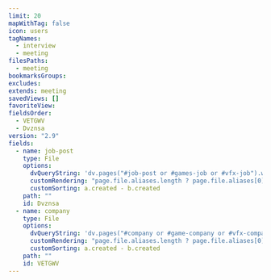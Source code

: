 ```yaml
---
limit: 20
mapWithTag: false
icon: users
tagNames:
  - interview
  - meeting
filesPaths:
  - meeting
bookmarksGroups: 
excludes: 
extends: meeting
savedViews: []
favoriteView: 
fieldsOrder:
  - VETGWV
  - Dvznsa
version: "2.9"
fields:
  - name: job-post
    type: File
    options:
      dvQueryString: 'dv.pages("#job-post or #games-job or #vfx-job").where(p => ["_templates", "_mm"].every(path => !p.file.path.includes(path)))'
      customRendering: "page.file.aliases.length ? page.file.aliases[0] : page.file.name"
      customSorting: a.created - b.created
    path: ""
    id: Dvznsa
  - name: company
    type: File
    options:
      dvQueryString: 'dv.pages("#company or #game-company or #vfx-company").where(p => ["_templates", "_mm"].every(path => !p.file.path.includes(path)))'
      customRendering: "page.file.aliases.length ? page.file.aliases[0] : page.file.name"
      customSorting: a.created - b.created
    path: ""
    id: VETGWV
---
```

